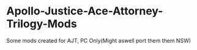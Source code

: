 # Apollo-Justice-Ace-Attorney-Trilogy-Mods
Some mods created for AJT, PC Only(Might aswell port them them NSW)
